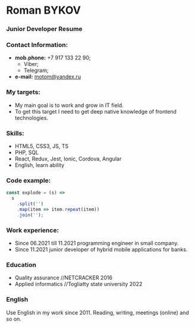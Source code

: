 # Roman BYKOV

### Junior Developer Resume

### Contact Information:
* __mob.phone:__ +7 917 133 22 90;
    * Viber;
    * Telegram;
* __e-mail:__ motom@yandex.ru


### My targets:
* My main goal is to work and grow in IT field.
* To get this target I need to get deep native knowledge of frontend technologies.


### Skills:
* HTML5, CSS3, JS, TS
* PHP, SQL
* React, Redux, Jest, Ionic, Cordova, Angular
* English, learn ability

### Code example:
```javascript
const explode = (s) => 
  s
    .split('')
    .map(item => item.repeat(item))
    .join('');
```


### Work experience:
* Since 06.2021 till 11.2021 programming engineer in small company.
* Since 11.2021 junior developer of hybrid mobile applications for banks.


### Education
* Quality assurance //NETCRACKER 2016
* Applied informatics //Togliatty state university 2022


### English
Use English in my work since 2011. Reading, writing, meetings (online) and so on.